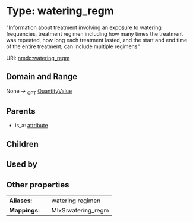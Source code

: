 
# Type: watering_regm


"Information about treatment involving an exposure to watering frequencies, treatment regimen including how many times the treatment was repeated, how long each treatment lasted, and the start and end time of the entire treatment; can include multiple regimens"

URI: [nmdc:watering_regm](https://microbiomedata/meta/watering_regm)


## Domain and Range

None ->  <sub>OPT</sub> [QuantityValue](QuantityValue.md)

## Parents

 *  is_a: [attribute](attribute.md)

## Children


## Used by


## Other properties

|  |  |  |
| --- | --- | --- |
| **Aliases:** | | watering regimen |
| **Mappings:** | | MIxS:watering_regm |

